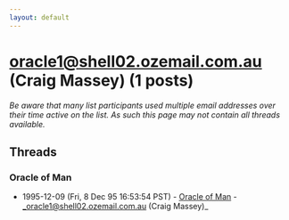 ```yaml
---
layout: default
---
```


# oracle1@shell02.ozemail.com.au (Craig Massey) (1 posts)

_Be aware that many list participants used multiple email addresses over their time active on the list. As such this page may not contain all threads available._

## Threads

### Oracle of Man
+ 1995-12-09 (Fri, 8 Dec 95 16:53:54 PST) - [Oracle of Man](/archive/1995/12/4c4988a67ee3264203dfd5ede7a9d14b93f215e6957fae318d58d95a1665c769) - _oracle1@shell02.ozemail.com.au (Craig Massey)_

